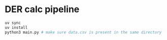 # DER calc pipeline

```bash
uv sync
uv install
python3 main.py # make sure data.csv is present in the same directory
```
